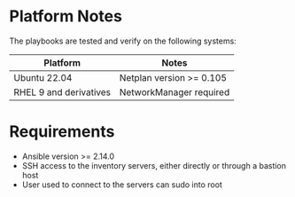 # Platform Notes

The playbooks are tested and verify on the following systems:

| Platform               | Notes                    |
| ---------------------- | ------------------------ |
| Ubuntu 22.04           | Netplan version >= 0.105  |
| RHEL 9 and derivatives | NetworkManager required  |

# Requirements

* Ansible version >= 2.14.0
* SSH access to the inventory servers, either directly or through a bastion host
* User used to connect to the servers can sudo into root